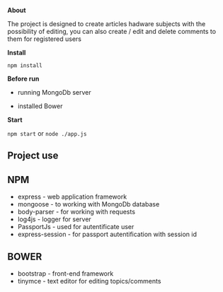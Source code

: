 **About**

The project is designed to create articles hadware subjects with the possibility of editing, you can also create / edit and delete comments to them for registered users

**Install**

`npm install`


**Before run**

* running MongoDb server

* installed Bower


**Start**

`npm start` or `node ./app.js`

**Project use**
- 
**NPM**
- 

* express - web application framework
* mongoose - to working with MongoDb database
* body-parser - for working with requests
* log4js - logger for server
* PassportJs - used for autentificate user
* express-session - for passport autentification with session id

**BOWER**
- 
* bootstrap - front-end framework
* tinymce - text editor for editing topics/comments

